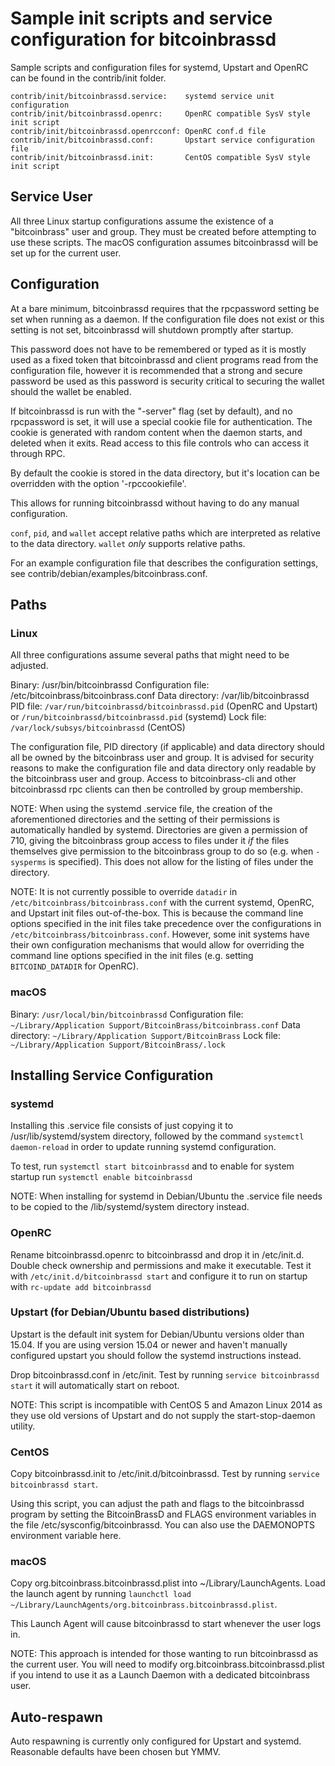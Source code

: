 Sample init scripts and service configuration for bitcoinbrassd
==========================================================

Sample scripts and configuration files for systemd, Upstart and OpenRC
can be found in the contrib/init folder.

    contrib/init/bitcoinbrassd.service:    systemd service unit configuration
    contrib/init/bitcoinbrassd.openrc:     OpenRC compatible SysV style init script
    contrib/init/bitcoinbrassd.openrcconf: OpenRC conf.d file
    contrib/init/bitcoinbrassd.conf:       Upstart service configuration file
    contrib/init/bitcoinbrassd.init:       CentOS compatible SysV style init script

Service User
---------------------------------

All three Linux startup configurations assume the existence of a "bitcoinbrass" user
and group.  They must be created before attempting to use these scripts.
The macOS configuration assumes bitcoinbrassd will be set up for the current user.

Configuration
---------------------------------

At a bare minimum, bitcoinbrassd requires that the rpcpassword setting be set
when running as a daemon.  If the configuration file does not exist or this
setting is not set, bitcoinbrassd will shutdown promptly after startup.

This password does not have to be remembered or typed as it is mostly used
as a fixed token that bitcoinbrassd and client programs read from the configuration
file, however it is recommended that a strong and secure password be used
as this password is security critical to securing the wallet should the
wallet be enabled.

If bitcoinbrassd is run with the "-server" flag (set by default), and no rpcpassword is set,
it will use a special cookie file for authentication. The cookie is generated with random
content when the daemon starts, and deleted when it exits. Read access to this file
controls who can access it through RPC.

By default the cookie is stored in the data directory, but it's location can be overridden
with the option '-rpccookiefile'.

This allows for running bitcoinbrassd without having to do any manual configuration.

`conf`, `pid`, and `wallet` accept relative paths which are interpreted as
relative to the data directory. `wallet` *only* supports relative paths.

For an example configuration file that describes the configuration settings,
see contrib/debian/examples/bitcoinbrass.conf.

Paths
---------------------------------

### Linux

All three configurations assume several paths that might need to be adjusted.

Binary:              /usr/bin/bitcoinbrassd
Configuration file:  /etc/bitcoinbrass/bitcoinbrass.conf
Data directory:      /var/lib/bitcoinbrassd
PID file:            `/var/run/bitcoinbrassd/bitcoinbrassd.pid` (OpenRC and Upstart) or `/run/bitcoinbrassd/bitcoinbrassd.pid` (systemd)
Lock file:           `/var/lock/subsys/bitcoinbrassd` (CentOS)

The configuration file, PID directory (if applicable) and data directory
should all be owned by the bitcoinbrass user and group.  It is advised for security
reasons to make the configuration file and data directory only readable by the
bitcoinbrass user and group.  Access to bitcoinbrass-cli and other bitcoinbrassd rpc clients
can then be controlled by group membership.

NOTE: When using the systemd .service file, the creation of the aforementioned
directories and the setting of their permissions is automatically handled by
systemd. Directories are given a permission of 710, giving the bitcoinbrass group
access to files under it _if_ the files themselves give permission to the
bitcoinbrass group to do so (e.g. when `-sysperms` is specified). This does not allow
for the listing of files under the directory.

NOTE: It is not currently possible to override `datadir` in
`/etc/bitcoinbrass/bitcoinbrass.conf` with the current systemd, OpenRC, and Upstart init
files out-of-the-box. This is because the command line options specified in the
init files take precedence over the configurations in
`/etc/bitcoinbrass/bitcoinbrass.conf`. However, some init systems have their own
configuration mechanisms that would allow for overriding the command line
options specified in the init files (e.g. setting `BITCOIND_DATADIR` for
OpenRC).

### macOS

Binary:              `/usr/local/bin/bitcoinbrassd`
Configuration file:  `~/Library/Application Support/BitcoinBrass/bitcoinbrass.conf`
Data directory:      `~/Library/Application Support/BitcoinBrass`
Lock file:           `~/Library/Application Support/BitcoinBrass/.lock`

Installing Service Configuration
-----------------------------------

### systemd

Installing this .service file consists of just copying it to
/usr/lib/systemd/system directory, followed by the command
`systemctl daemon-reload` in order to update running systemd configuration.

To test, run `systemctl start bitcoinbrassd` and to enable for system startup run
`systemctl enable bitcoinbrassd`

NOTE: When installing for systemd in Debian/Ubuntu the .service file needs to be copied to the /lib/systemd/system directory instead.

### OpenRC

Rename bitcoinbrassd.openrc to bitcoinbrassd and drop it in /etc/init.d.  Double
check ownership and permissions and make it executable.  Test it with
`/etc/init.d/bitcoinbrassd start` and configure it to run on startup with
`rc-update add bitcoinbrassd`

### Upstart (for Debian/Ubuntu based distributions)

Upstart is the default init system for Debian/Ubuntu versions older than 15.04. If you are using version 15.04 or newer and haven't manually configured upstart you should follow the systemd instructions instead.

Drop bitcoinbrassd.conf in /etc/init.  Test by running `service bitcoinbrassd start`
it will automatically start on reboot.

NOTE: This script is incompatible with CentOS 5 and Amazon Linux 2014 as they
use old versions of Upstart and do not supply the start-stop-daemon utility.

### CentOS

Copy bitcoinbrassd.init to /etc/init.d/bitcoinbrassd. Test by running `service bitcoinbrassd start`.

Using this script, you can adjust the path and flags to the bitcoinbrassd program by
setting the BitcoinBrassD and FLAGS environment variables in the file
/etc/sysconfig/bitcoinbrassd. You can also use the DAEMONOPTS environment variable here.

### macOS

Copy org.bitcoinbrass.bitcoinbrassd.plist into ~/Library/LaunchAgents. Load the launch agent by
running `launchctl load ~/Library/LaunchAgents/org.bitcoinbrass.bitcoinbrassd.plist`.

This Launch Agent will cause bitcoinbrassd to start whenever the user logs in.

NOTE: This approach is intended for those wanting to run bitcoinbrassd as the current user.
You will need to modify org.bitcoinbrass.bitcoinbrassd.plist if you intend to use it as a
Launch Daemon with a dedicated bitcoinbrass user.

Auto-respawn
-----------------------------------

Auto respawning is currently only configured for Upstart and systemd.
Reasonable defaults have been chosen but YMMV.
